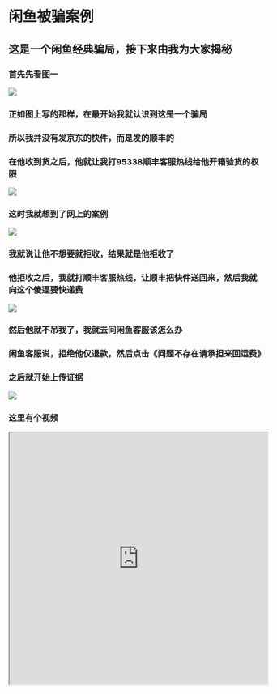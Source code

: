 # 闲鱼被骗案例
## 这是一个闲鱼经典骗局，接下来由我为大家揭秘
### 首先先看图一
![](/img/1-1.jpg)
### 正如图上写的那样，在最开始我就认识到这是一个骗局
### 所以我并没有发京东的快件，而是发的顺丰的
### 在他收到货之后，他就让我打95338顺丰客服热线给他开箱验货的权限
![](/img/1-2.jpg)
### 这时我就想到了网上的案例
![](/img/dy1.jpg)
### 我就说让他不想要就拒收，结果就是他拒收了
### 他拒收之后，我就打顺丰客服热线，让顺丰把快件送回来，然后我就向这个傻逼要快递费
![](/img/t1.jpg)
### 然后他就不吊我了，我就去问闲鱼客服该怎么办
### 闲鱼客服说，拒绝他仅退款，然后点击《问题不存在请承担来回运费》
### 之后就开始上传证据
![](/img/b1.jpg)
### 这里有个视频
<iframe height=498 width=510 src="https://bigjackson.us.kg/xianyu/img/v1.mp4">
